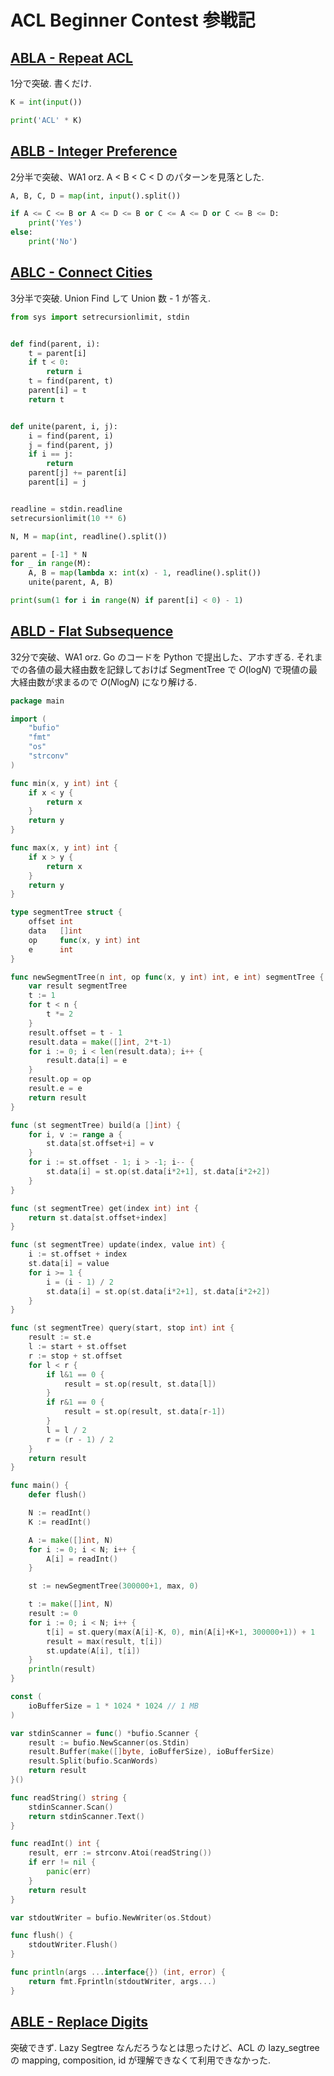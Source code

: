 # ACL Beginner Contest 参戦記

## [ABLA - Repeat ACL](https://atcoder.jp/contests/abl/tasks/abl_a)

1分で突破. 書くだけ.

```python
K = int(input())

print('ACL' * K)
```

## [ABLB - Integer Preference](https://atcoder.jp/contests/abl/tasks/abl_b)

2分半で突破、WA1 orz. A < B < C < D のパターンを見落とした.

```python
A, B, C, D = map(int, input().split())

if A <= C <= B or A <= D <= B or C <= A <= D or C <= B <= D:
    print('Yes')
else:
    print('No')
```

## [ABLC - Connect Cities](https://atcoder.jp/contests/abl/tasks/abl_c)

3分半で突破. Union Find して Union 数 - 1 が答え.

```python
from sys import setrecursionlimit, stdin


def find(parent, i):
    t = parent[i]
    if t < 0:
        return i
    t = find(parent, t)
    parent[i] = t
    return t


def unite(parent, i, j):
    i = find(parent, i)
    j = find(parent, j)
    if i == j:
        return
    parent[j] += parent[i]
    parent[i] = j


readline = stdin.readline
setrecursionlimit(10 ** 6)

N, M = map(int, readline().split())

parent = [-1] * N
for _ in range(M):
    A, B = map(lambda x: int(x) - 1, readline().split())
    unite(parent, A, B)

print(sum(1 for i in range(N) if parent[i] < 0) - 1)
```

## [ABLD - Flat Subsequence](https://atcoder.jp/contests/abl/tasks/abl_d)

32分で突破、WA1 orz. Go のコードを Python で提出した、アホすぎる. それまでの各値の最大経由数を記録しておけば SegmentTree で *O*(log<i>N</i>) で現値の最大経由数が求まるので *O*(<i>N</i>log<i>N</i>) になり解ける.

```go
package main

import (
	"bufio"
	"fmt"
	"os"
	"strconv"
)

func min(x, y int) int {
	if x < y {
		return x
	}
	return y
}

func max(x, y int) int {
	if x > y {
		return x
	}
	return y
}

type segmentTree struct {
	offset int
	data   []int
	op     func(x, y int) int
	e      int
}

func newSegmentTree(n int, op func(x, y int) int, e int) segmentTree {
	var result segmentTree
	t := 1
	for t < n {
		t *= 2
	}
	result.offset = t - 1
	result.data = make([]int, 2*t-1)
	for i := 0; i < len(result.data); i++ {
		result.data[i] = e
	}
	result.op = op
	result.e = e
	return result
}

func (st segmentTree) build(a []int) {
	for i, v := range a {
		st.data[st.offset+i] = v
	}
	for i := st.offset - 1; i > -1; i-- {
		st.data[i] = st.op(st.data[i*2+1], st.data[i*2+2])
	}
}

func (st segmentTree) get(index int) int {
	return st.data[st.offset+index]
}

func (st segmentTree) update(index, value int) {
	i := st.offset + index
	st.data[i] = value
	for i >= 1 {
		i = (i - 1) / 2
		st.data[i] = st.op(st.data[i*2+1], st.data[i*2+2])
	}
}

func (st segmentTree) query(start, stop int) int {
	result := st.e
	l := start + st.offset
	r := stop + st.offset
	for l < r {
		if l&1 == 0 {
			result = st.op(result, st.data[l])
		}
		if r&1 == 0 {
			result = st.op(result, st.data[r-1])
		}
		l = l / 2
		r = (r - 1) / 2
	}
	return result
}

func main() {
	defer flush()

	N := readInt()
	K := readInt()

	A := make([]int, N)
	for i := 0; i < N; i++ {
		A[i] = readInt()
	}

	st := newSegmentTree(300000+1, max, 0)

	t := make([]int, N)
	result := 0
	for i := 0; i < N; i++ {
		t[i] = st.query(max(A[i]-K, 0), min(A[i]+K+1, 300000+1)) + 1
		result = max(result, t[i])
		st.update(A[i], t[i])
	}
	println(result)
}

const (
	ioBufferSize = 1 * 1024 * 1024 // 1 MB
)

var stdinScanner = func() *bufio.Scanner {
	result := bufio.NewScanner(os.Stdin)
	result.Buffer(make([]byte, ioBufferSize), ioBufferSize)
	result.Split(bufio.ScanWords)
	return result
}()

func readString() string {
	stdinScanner.Scan()
	return stdinScanner.Text()
}

func readInt() int {
	result, err := strconv.Atoi(readString())
	if err != nil {
		panic(err)
	}
	return result
}

var stdoutWriter = bufio.NewWriter(os.Stdout)

func flush() {
	stdoutWriter.Flush()
}

func println(args ...interface{}) (int, error) {
	return fmt.Fprintln(stdoutWriter, args...)
}
```

## [ABLE - Replace Digits](https://atcoder.jp/contests/abl/tasks/abl_e)

突破できず. Lazy Segtree なんだろうなとは思ったけど、ACL の lazy_segtree の mapping, composition, id が理解できなくて利用できなかった.
